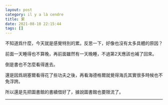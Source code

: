 ```yaml
---
layout: post
category: il y a là cendre
title: 累
date: 2021-08-10 22:15:44
tags: []
---
```


不知道爲什麼，今天就是感覺特別的累。反思一下，好像也沒有太多具體的原因？

前面一天睡得也不算晚，再前面雖然有一天晚睡，不過第2天應該也補了回來。

倒是書也不怎麼看得進去。

還是因爲胡塞爾看得花了些功夫之後，再看海德格爾就覺得海氏其實很多時候也不免浮誇。

所以還是先把圖書館的書續借好了，據說圖書館也要限流了。



------





